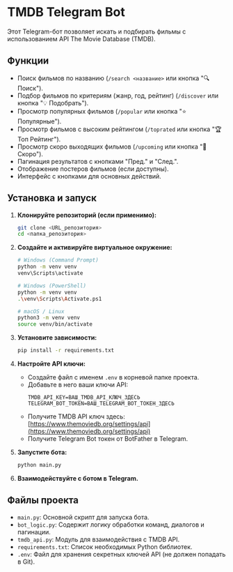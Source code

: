 # TMDB Telegram Bot

Этот Telegram-бот позволяет искать и подбирать фильмы с использованием API The Movie Database (TMDB).

## Функции

*   Поиск фильмов по названию (`/search <название>` или кнопка "🔍 Поиск").
*   Подбор фильмов по критериям (жанр, год, рейтинг) (`/discover` или кнопка "💡 Подобрать").
*   Просмотр популярных фильмов (`/popular` или кнопка "⭐ Популярные").
*   Просмотр фильмов с высоким рейтингом (`/toprated` или кнопка "🏆 Топ Рейтинг").
*   Просмотр скоро выходящих фильмов (`/upcoming` или кнопка "📅 Скоро").
*   Пагинация результатов с кнопками "Пред." и "След.".
*   Отображение постеров фильмов (если доступны).
*   Интерфейс с кнопками для основных действий.

## Установка и запуск

1.  **Клонируйте репозиторий (если применимо):**
    ```bash
    git clone <URL_репозитория>
    cd <папка_репозитория>
    ```

2.  **Создайте и активируйте виртуальное окружение:**
    ```bash
    # Windows (Command Prompt)
    python -m venv venv
    venv\Scripts\activate

    # Windows (PowerShell)
    python -m venv venv
    .\venv\Scripts\Activate.ps1

    # macOS / Linux
    python3 -m venv venv
    source venv/bin/activate
    ```

3.  **Установите зависимости:**
    ```bash
    pip install -r requirements.txt
    ```

4.  **Настройте API ключи:**
    *   Создайте файл с именем `.env` в корневой папке проекта.
    *   Добавьте в него ваши ключи API:
        ```dotenv
        TMDB_API_KEY=ВАШ_TMDB_API_КЛЮЧ_ЗДЕСЬ
        TELEGRAM_BOT_TOKEN=ВАШ_TELEGRAM_BOT_ТОКЕН_ЗДЕСЬ
        ```
    *   Получите TMDB API ключ здесь: [https://www.themoviedb.org/settings/api](https://www.themoviedb.org/settings/api)
    *   Получите Telegram Bot токен от BotFather в Telegram.

5.  **Запустите бота:**
    ```bash
    python main.py
    ```

6.  **Взаимодействуйте с ботом в Telegram.**

## Файлы проекта

*   `main.py`: Основной скрипт для запуска бота.
*   `bot_logic.py`: Содержит логику обработки команд, диалогов и пагинации.
*   `tmdb_api.py`: Модуль для взаимодействия с TMDB API.
*   `requirements.txt`: Список необходимых Python библиотек.
*   `.env`: Файл для хранения секретных ключей API (не должен попадать в Git).
